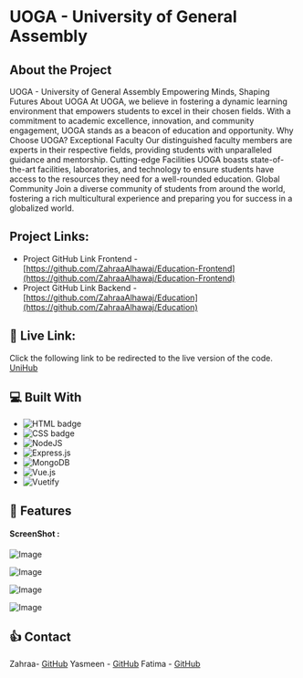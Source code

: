 # UOGA - University of General Assembly

## About the Project

UOGA - University of General Assembly
Empowering Minds, Shaping Futures
About UOGA
At UOGA, we believe in fostering a dynamic learning environment that empowers students to excel in their chosen fields. With a commitment to academic excellence, innovation, and community engagement, UOGA stands as a beacon of education and opportunity.
Why Choose UOGA?
Exceptional Faculty
Our distinguished faculty members are experts in their respective fields, providing students with unparalleled guidance and mentorship.
Cutting-edge Facilities
UOGA boasts state-of-the-art facilities, laboratories, and technology to ensure students have access to the resources they need for a well-rounded education.
Global Community
Join a diverse community of students from around the world, fostering a rich multicultural experience and preparing you for success in a globalized world.

## Project Links:

- Project GitHub Link Frontend - [https://github.com/ZahraaAlhawaj/Education-Frontend](https://github.com/ZahraaAlhawaj/Education-Frontend)
- Project GitHub Link Backend - [https://github.com/ZahraaAlhawaj/Education](https://github.com/ZahraaAlhawaj/Education)

## 🔗 Live Link:

Click the following link to be redirected to the live version of the code. [UniHub]()

## 💻 Built With

- ![HTML badge](https://img.shields.io/badge/HTML5-E34F26?style=for-the-badge&logo=html5&logoColor=white)
- ![CSS badge](https://img.shields.io/badge/CSS3-1572B6?style=for-the-badge&logo=css3&logoColor=white)
- ![NodeJS](https://img.shields.io/badge/node.js-6DA55F?style=for-the-badge&logo=node.js&logoColor=white)
- ![Express.js](https://img.shields.io/badge/express.js-%23404d59.svg?style=for-the-badge&logo=express&logoColor=%2361DAFB)
- ![MongoDB](https://img.shields.io/badge/MongoDB-%234ea94b.svg?style=for-the-badge&logo=mongodb&logoColor=white)
- ![Vue.js](https://img.shields.io/badge/vuejs-%2335495e.svg?style=for-the-badge&logo=vuedotjs&logoColor=%234FC08D)
- ![Vuetify](https://img.shields.io/badge/Vuetify-1867C0?style=for-the-badge&logo=vuetify&logoColor=AEDDFF)

## 🥇 Features

#### ScreenShot :

![Image](https://i.ibb.co/mDVjgtq/Screen-Shot-2024-03-13-at-2-00-26-PM.png)

![Image](https://i.ibb.co/25MzWgG/Screen-Shot-2024-03-13-at-2-01-21-PM.png)

![Image](https://i.ibb.co/s3ZDzGV/Screen-Shot-2024-03-13-at-2-01-32-PM.png)

![Image](https://i.ibb.co/92mrsdm/Screen-Shot-2024-03-13-at-2-01-46-PM.png)

## 👍 Contact

Zahraa- [GitHub](https://github.com/ZahraaAlhawaj)
Yasmeen - [GitHub](https://github.com/yomalbalooshi)
Fatima - [GitHub](https://github.com/fsky99)

